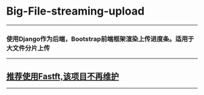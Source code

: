 # Big-File-streaming-upload
---

### 使用Django作为后端，Bootstrap前端框架渲染上传进度条。适用于大文件分片上传

---

## **[推荐使用Fastft,该项目不再维护](https://github.com/AlfredThor/fastft)**

---
